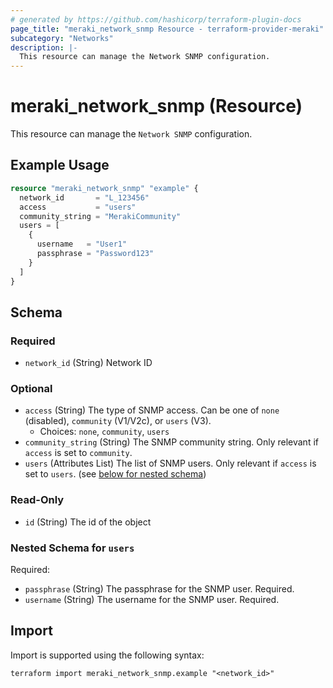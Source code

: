 ```yaml
---
# generated by https://github.com/hashicorp/terraform-plugin-docs
page_title: "meraki_network_snmp Resource - terraform-provider-meraki"
subcategory: "Networks"
description: |-
  This resource can manage the Network SNMP configuration.
---
```


# meraki_network_snmp (Resource)

This resource can manage the `Network SNMP` configuration.

## Example Usage

```terraform
resource "meraki_network_snmp" "example" {
  network_id       = "L_123456"
  access           = "users"
  community_string = "MerakiCommunity"
  users = [
    {
      username   = "User1"
      passphrase = "Password123"
    }
  ]
}
```

<!-- schema generated by tfplugindocs -->
## Schema

### Required

- `network_id` (String) Network ID

### Optional

- `access` (String) The type of SNMP access. Can be one of `none` (disabled), `community` (V1/V2c), or `users` (V3).
  - Choices: `none`, `community`, `users`
- `community_string` (String) The SNMP community string. Only relevant if `access` is set to `community`.
- `users` (Attributes List) The list of SNMP users. Only relevant if `access` is set to `users`. (see [below for nested schema](#nestedatt--users))

### Read-Only

- `id` (String) The id of the object

<a id="nestedatt--users"></a>
### Nested Schema for `users`

Required:

- `passphrase` (String) The passphrase for the SNMP user. Required.
- `username` (String) The username for the SNMP user. Required.

## Import

Import is supported using the following syntax:

```shell
terraform import meraki_network_snmp.example "<network_id>"
```
